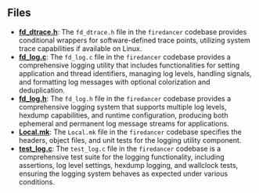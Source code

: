 
## Files
- **[fd_dtrace.h](log/fd_dtrace.h.driver.md)**: The `fd_dtrace.h` file in the `firedancer` codebase provides conditional wrappers for software-defined trace points, utilizing system trace capabilities if available on Linux.
- **[fd_log.c](log/fd_log.c.driver.md)**: The `fd_log.c` file in the `firedancer` codebase provides a comprehensive logging utility that includes functionalities for setting application and thread identifiers, managing log levels, handling signals, and formatting log messages with optional colorization and deduplication.
- **[fd_log.h](log/fd_log.h.driver.md)**: The `fd_log.h` file in the `firedancer` codebase provides a comprehensive logging system that supports multiple log levels, hexdump capabilities, and runtime configuration, producing both ephemeral and permanent log message streams for applications.
- **[Local.mk](log/Local.mk.driver.md)**: The `Local.mk` file in the `firedancer` codebase specifies the headers, object files, and unit tests for the logging utility component.
- **[test_log.c](log/test_log.c.driver.md)**: The `test_log.c` file in the `firedancer` codebase is a comprehensive test suite for the logging functionality, including assertions, log level settings, hexdump logging, and wallclock tests, ensuring the logging system behaves as expected under various conditions.
